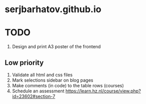 # serjbarhatov.github.io

# TODO
1. Design and print A3 poster of the frontend




## Low priority
1. Validate all html and css files
1. Mark selections sidebar on blog pages
1. Make comments (in code) to the table rows (courses)
1. Schedule an assessment https://learn.hz.nl/course/view.php?id=23602#section-7
